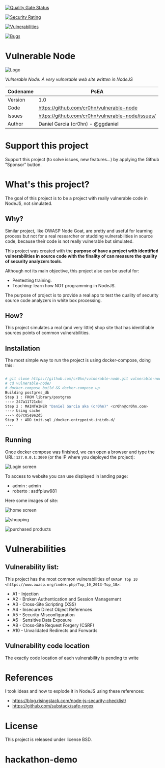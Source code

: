 [![Quality Gate Status](http://sonar-albse-1wqci1fiedtf3-1654113628.ap-southeast-2.elb.amazonaws.com/api/project_badges/measure?project=hackathon-demo&metric=alert_status)](http://sonar-albse-1wqci1fiedtf3-1654113628.ap-southeast-2.elb.amazonaws.com/dashboard?id=hackathon-demo)

[![Security Rating](http://sonar-albse-1wqci1fiedtf3-1654113628.ap-southeast-2.elb.amazonaws.com/api/project_badges/measure?project=hackathon-demo&metric=security_rating)](http://sonar-albse-1wqci1fiedtf3-1654113628.ap-southeast-2.elb.amazonaws.com/dashboard?id=hackathon-demo)

[![Vulnerabilities](http://sonar-albse-1wqci1fiedtf3-1654113628.ap-southeast-2.elb.amazonaws.com/api/project_badges/measure?project=hackathon-demo&metric=vulnerabilities)](http://sonar-albse-1wqci1fiedtf3-1654113628.ap-southeast-2.elb.amazonaws.com/dashboard?id=hackathon-demo)

[![Bugs](http://sonar-albse-1wqci1fiedtf3-1654113628.ap-southeast-2.elb.amazonaws.com/api/project_badges/measure?project=hackathon-demo&metric=bugs)](http://sonar-albse-1wqci1fiedtf3-1654113628.ap-southeast-2.elb.amazonaws.com/dashboard?id=hackathon-demo)

# Vulnerable Node

![Logo](https://raw.githubusercontent.com/cr0hn/vulnerable-node/master/images/logo-small.png)

_Vulnerable Node: A very vulnerable web site written in NodeJS_

| Codename | PsEA                                             |
| -------- | ------------------------------------------------ |
| Version  | 1.0                                              |
| Code     | https://github.com/cr0hn/vulnerable-node         |
| Issues   | https://github.com/cr0hn/vulnerable-node/issues/ |
| Author   | Daniel Garcia (cr0hn) - @ggdaniel                |

# Support this project

Support this project (to solve issues, new features...) by applying the Github "Sponsor" button.

# What's this project?

The goal of this project is to be a project with really vulnerable code in NodeJS, not simulated.

## Why?

Similar project, like OWASP Node Goat, are pretty and useful for learning process but not for a real researcher or studding vulnerabilities in source code, because their code is not really vulnerable but simulated.

This project was created with the **purpose of have a project with identified vulnerabilities in source code with the finality of can measure the quality of security analyzers tools**.

Although not its main objective, this project also can be useful for:

- Pentesting training.
- Teaching: learn how NOT programming in NodeJS.

The purpose of project is to provide a real app to test the quality of security source code analyzers in white box processing.

## How?

This project simulates a real (and very little) shop site that has identifiable sources points of common vulnerabilities.

## Installation

The most simple way to run the project is using docker-compose, doing this:

```bash

# git clone https://github.com/cr0hn/vulnerable-node.git vulnerable-node
# cd vulnerable-node/
# docker-compose build && docker-compose up
Building postgres_db
Step 1 : FROM library/postgres
---> 247a11721cbd
Step 2 : MAINTAINER "Daniel Garcia aka (cr0hn)" <cr0hn@cr0hn.com>
---> Using cache
---> d67c05e9e2d5
Step 3 : ADD init.sql /docker-entrypoint-initdb.d/
....
```

## Running

Once docker compose was finished, we can open a browser and type the URL: `127.0.0.1:3000` (or the IP where you deployed the project):

![Login screen](https://raw.githubusercontent.com/cr0hn/vulnerable-node/master/images/login.jpg)

To access to website you can use displayed in landing page:

- admin : admin
- roberto : asdfpiuw981

Here some images of site:

![home screen](https://raw.githubusercontent.com/cr0hn/vulnerable-node/master/images/home.jpg)

![shopping](https://raw.githubusercontent.com/cr0hn/vulnerable-node/master/images/shop.jpg)

![purchased products](https://raw.githubusercontent.com/cr0hn/vulnerable-node/master/images/purchased.jpg)

# Vulnerabilities

## Vulnerability list:

This project has the most common vulnerabilities of `OWASP Top 10 <https://www.owasp.org/index.php/Top_10_2013-Top_10>`:

- A1 - Injection
- A2 - Broken Authentication and Session Management
- A3 - Cross-Site Scripting (XSS)
- A4 - Insecure Direct Object References
- A5 - Security Misconfiguration
- A6 - Sensitive Data Exposure
- A8 - Cross-Site Request Forgery (CSRF)
- A10 - Unvalidated Redirects and Forwards

## Vulnerability code location

The exactly code location of each vulnerability is pending to write

# References

I took ideas and how to explode it in NodeJS using these references:

- https://blog.risingstack.com/node-js-security-checklist/
- https://github.com/substack/safe-regex

# License

This project is released under license BSD.

# hackathon-demo
